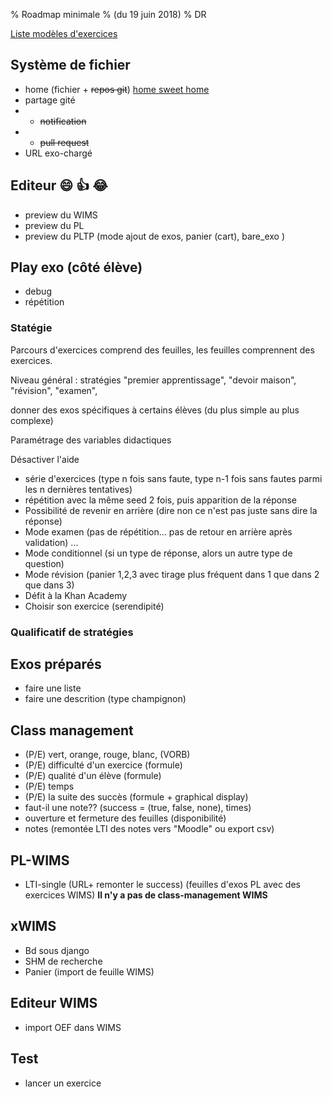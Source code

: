 % Roadmap minimale 
% (du 19 juin 2018)
% DR


[Liste modèles d'exercices](../exerciceModeles.md)

## Système de fichier
* home (fichier + ~~repos git~~)
    [home sweet home](../concept/home.md)
* partage gité 
* * ~~notification~~
* * ~~pull request~~
* URL exo-chargé

## Editeur :smile: :+1: :joy:

* preview du WIMS
* preview du PL
* preview du PLTP (mode ajout de exos, panier (cart), bare_exo )


## Play exo (côté élève)
* debug
* répétition

### Statégie 

Parcours d'exercices comprend des feuilles, les feuilles comprennent des exercices. 

Niveau général : stratégies "premier apprentissage", "devoir maison", "révision", "examen",

donner des exos spécifiques à certains élèves (du plus simple au plus complexe)

Paramétrage des variables didactiques 

Désactiver l'aide


* série d'exercices (type n fois sans faute, type n-1 fois sans fautes parmi les n dernières tentatives)
* répétition avec la même seed 2 fois, puis apparition de la réponse
* Possibilité de revenir en arrière (dire non ce n'est pas juste sans dire la réponse)
* Mode examen (pas de répétition... pas de retour en arrière après validation) ...
* Mode conditionnel (si un type de réponse, alors un autre type de question)
* Mode révision (panier 1,2,3 avec tirage plus fréquent dans 1 que dans  2 que dans 3)
* Défit à la  Khan Academy 
* Choisir son exercice (serendipité) 

### Qualificatif de stratégies


## Exos préparés
* faire une liste
* faire une descrition (type champignon)



## Class management
* (P/E) vert,  orange, rouge, blanc, (VORB)
* (P/E) difficulté d'un exercice (formule)
* (P/E) qualité d'un élève (formule)
* (P/E) temps 
* (P/E) la suite des succès (formule + graphical display)
* faut-il une note?? (success = (true, false, none), times)
* ouverture et fermeture des feuilles (disponibilité)
* notes (remontée LTI des notes vers "Moodle" ou export csv)


## PL-WIMS
* LTI-single  (URL+ remonter le success) (feuilles d'exos PL avec des exercices WIMS)
**Il n'y a pas de class-management WIMS**

## xWIMS
* Bd sous django
* SHM de recherche
* Panier (import de feuille WIMS)

## Editeur WIMS
* import OEF dans WIMS 

## Test
* lancer un exercice 
